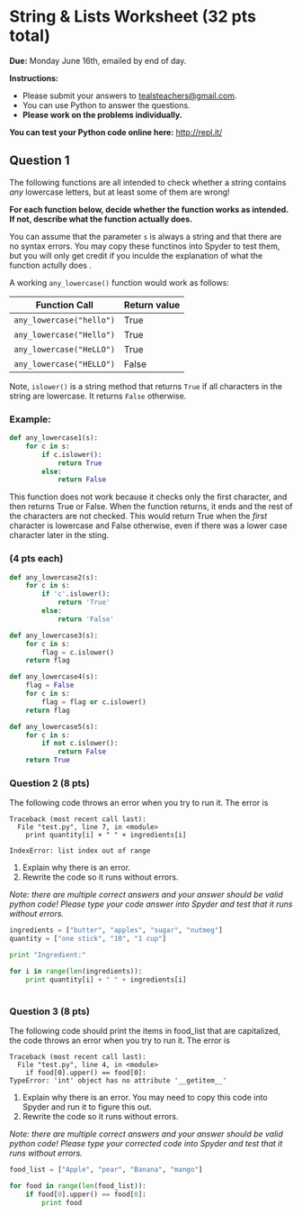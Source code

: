 # String & Lists Worksheet (32 pts total)

**Due:** Monday June 16th, emailed by end of day.

**Instructions:**
* Please submit your answers to <tealsteachers@gmail.com>.
* You can use Python to answer the questions.
* **Please work on the problems individually.** 

**You can test your Python code online here:** http://repl.it/

## Question 1

The following functions are all intended to check whether a string contains _any_ lowercase letters, but at least some of them are wrong! 

**For each function below, decide whether the function works as intended. If not, describe what the function actually does.** 

You can assume that the parameter `s` is always a string and that there are no syntax errors. You may copy these functinos into Spyder to test them, but you will only get credit if you inculde the explanation of what the function actully does .

A working `any_lowercase()` function would work as follows:

Function Call              | Return value |
-------------------------- | ------------ | 
`any_lowercase("hello")`   | True  |
`any_lowercase("Hello")`   | True  |
`any_lowercase("HeLLO")`   | True  |
`any_lowercase("HELLO")`   | False |

Note, `islower()` is a string method that returns `True` if all characters in the string are lowercase. It returns `False` otherwise. 

### Example:

```python
def any_lowercase1(s):
    for c in s:
        if c.islower():
            return True
        else: 
            return False
```

This function does not work because it checks only the first character, and then returns True or False. When the function returns, it ends and the rest of the characters are not checked. This would return True when the *first* character is lowercase and False otherwise, even if there was a lower case character later in the sting.

### (4 pts each)

```python         
def any_lowercase2(s):
    for c in s:
        if 'c'.islower():
            return 'True'
        else:
            return 'False'
```

```python
def any_lowercase3(s):
    for c in s:
        flag = c.islower()
    return flag
```

```python
def any_lowercase4(s):
    flag = False
    for c in s: 
        flag = flag or c.islower()
    return flag
```

```python
def any_lowercase5(s):
    for c in s:
        if not c.islower():
            return False
    return True
```

### Question 2 (8 pts)
The following code throws an error when you try to run it. The error is
```
Traceback (most recent call last):
  File "test.py", line 7, in <module>
    print quantity[i] + " " + ingredients[i]
    
IndexError: list index out of range
```

1. Explain why there is an error.
2. Rewrite the code so it runs without errors.

*Note: there are multiple correct answers and your answer should be valid python code! Please type your code answer into Spyder and test that it runs without errors.* 

```python
ingredients = ["butter", "apples", "sugar", "nutmeg"]
quantity = ["one stick", "10", "1 cup"]

print "Ingredient:"

for i in range(len(ingredients)):
    print quantity[i] + " " + ingredients[i]
    
```

### Question 3 (8 pts)

The following code should print the items in food_list that are capitalized, the code throws an error when you try to run it. The error is 
```
Traceback (most recent call last):
  File "test.py", line 4, in <module>
    if food[0].upper() == food[0]:
TypeError: 'int' object has no attribute '__getitem__'
```

1. Explain why there is an error. You may need to copy this code into Spyder and run it to figure this out.
2. Rewrite the code so it runs without errors. 

*Note: there are multiple correct answers and your answer should be valid python code! Please type your corrected code into Spyder and test that it runs without errors.* 

```python
food_list = ["Apple", "pear", "Banana", "mango"]

for food in range(len(food_list)):
    if food[0].upper() == food[0]:
        print food
```
